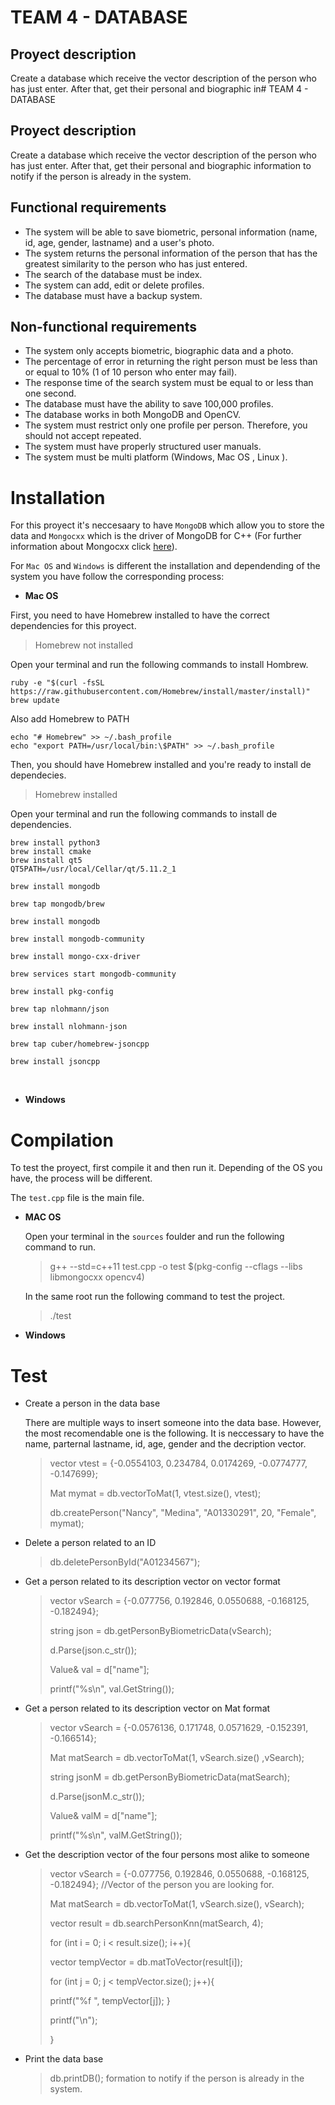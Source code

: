 # TEAM 4 - DATABASE

## Proyect description

Create a database which receive the vector description of the person who has just enter. After that, get their personal and biographic in# TEAM 4 - DATABASE

## Proyect description

Create a database which receive the vector description of the person who has just enter. After that, get their personal and biographic information to notify if the person is already in the system.

## Functional requirements

- The system will be able to save biometric, personal information (name, id, age, gender, lastname) and a user's photo.
- The system returns the personal information of the person that has the greatest similarity to the person who has just entered.
- The search of the database must be index.
- The system can add, edit or delete profiles.
- The database must have a backup system.

## Non-functional requirements

- The system only accepts biometric, biographic data and a photo.
- The percentage of error in returning the right person must be less than or equal to 10% (1 of 10 person who enter may fail).
- The response time of the search system must be equal to or less than one second.
- The database must have the ability to save 100,000 profiles.
- The database works in both MongoDB and OpenCV.
- The system must restrict only one profile per person. Therefore, you should not accept repeated.
- The system must have properly structured user manuals.
- The system must be multi platform (Windows, Mac OS , Linux ).

# Installation

For this proyect it's neccesaary to have `MongoDB` which allow you to store the data and `Mongocxx` which is the driver of MongoDB for C++ (For further information about Mongocxx click [here](http://mongocxx.org/mongocxx-v3/tutorial/)).

For `Mac OS` and `Windows` is different the installation and dependending of the system you have follow the corresponding process:

- **Mac OS**

First, you need to have Homebrew installed to have the correct dependencies for this proyect.

> Homebrew not installed

Open your terminal and run the following commands to install Hombrew.

    ruby -e "$(curl -fsSL https://raw.githubusercontent.com/Homebrew/install/master/install)"
    brew update

Also add Homebrew to PATH

    echo "# Homebrew" >> ~/.bash_profile
    echo "export PATH=/usr/local/bin:\$PATH" >> ~/.bash_profile

Then, you should have Homebrew installed and you're ready to install de dependecies.

> Homebrew installed

Open your terminal and run the following commands to install de dependencies.

    brew install python3
    brew install cmake
    brew install qt5
    QT5PATH=/usr/local/Cellar/qt/5.11.2_1

    brew install mongodb

    brew tap mongodb/brew

    brew install mongodb

    brew install mongodb-community

    brew install mongo-cxx-driver

    brew services start mongodb-community

    brew install pkg-config

    brew tap nlohmann/json

    brew install nlohmann-json

    brew tap cuber/homebrew-jsoncpp

    brew install jsoncpp

<br>

- **Windows**

# Compilation

To test the proyect, first compile it and then run it. Depending of the OS you have, the process will be different.

The `test.cpp` file is the main file.

- **MAC OS**

  Open your terminal in the `sources` foulder and run the following command to run.

  > g++ --std=c++11 test.cpp -o test \$(pkg-config --cflags --libs libmongocxx opencv4)

  In the same root run the following command to test the project.

  > ./test

* **Windows**

# Test

- Create a person in the data base

  There are multiple ways to insert someone into the data base. However, the most recomendable one is the following. It is neccessary to have the name, parternal lastname, id, age, gender and the decription vector.

  > vector<float> vtest = {-0.0554103, 0.234784, 0.0174269, -0.0774777, -0.147699};
  >
  > Mat mymat = db.vectorToMat(1, vtest.size(), vtest);
  >
  > db.createPerson("Nancy", "Medina", "A01330291", 20, "Female", mymat);

- Delete a person related to an ID

  > db.deletePersonById("A01234567");

- Get a person related to its description vector on vector<float> format

  > vector<float> vSearch = {-0.077756, 0.192846, 0.0550688, -0.168125, -0.182494};
  >
  > string json = db.getPersonByBiometricData(vSearch);
  >
  > d.Parse(json.c_str());
  >
  > Value& val = d["name"];
  >
  > printf("%s\n", val.GetString());

- Get a person related to its description vector on Mat format

  > vector<float> vSearch = {-0.0576136, 0.171748, 0.0571629, -0.152391, -0.166514};
  >
  > Mat matSearch = db.vectorToMat(1, vSearch.size() ,vSearch);
  >
  > string jsonM = db.getPersonByBiometricData(matSearch);
  >
  > d.Parse(jsonM.c_str());
  >
  > Value& valM = d["name"];
  >
  > printf("%s\n", valM.GetString());

- Get the description vector of the four persons most alike to someone

  > vector<float> vSearch = {-0.077756, 0.192846, 0.0550688, -0.168125, -0.182494}; //Vector of the person you are looking for.
  >
  > Mat matSearch = db.vectorToMat(1, vSearch.size(), vSearch);
  >
  > vector<Mat> result = db.searchPersonKnn(matSearch, 4);
  >
  > for (int i = 0; i < result.size(); i++){
  >
  > vector<float> tempVector = db.matToVector(result[i]);
  >
  > for (int j = 0; j < tempVector.size(); j++){
  >
  > printf("%f ", tempVector[j]);
  > }
  >
  > printf("\n");
  >
  > }

- Print the data base

  > db.printDB();
  > formation to notify if the person is already in the system.
